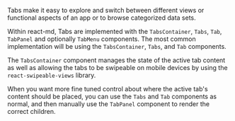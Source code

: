 Tabs make it easy to explore and switch between different views or functional aspects of an app or to browse categorized data sets.

Within react-md, Tabs are implemented with the `TabsContainer`, `Tabs`, `Tab`, `TabPanel` and optionally `TabMenu` components. 
The most common implementation will be using the `TabsContainer`, `Tabs`, and `Tab` components.

The `TabsContainer` component manages the state of the active tab content as well as allowing the tabs to be swipeable on
mobile devices by using the `react-swipeable-views` library.

When you want more fine tuned control about where the active tab's content should be placed, you can use the `Tabs` and `Tab`
components as normal, and then manually use the `TabPanel` component to render the correct children.
